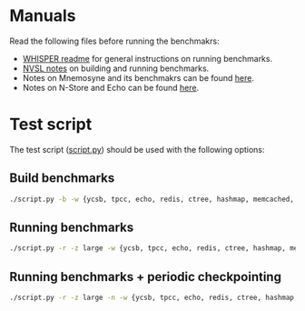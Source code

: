 # Manuals
Read the following files before running the benchmakrs:
* [WHISPER readme](https://github.com/NVSL/whisper-NOVA/blob/master/README.md) for general instructions on running benchmarks.
* [NVSL notes](https://github.com/NVSL/whisper-NOVA/blob/master/Notes.md) on building and running benchmarks.
* Notes on Mnemosyne and its benchmakrs can be found [here](https://github.com/NVSL/whisper-NOVA/blob/master/Mnemosyne.md).
* Notes on N-Store and Echo can be found [here](https://github.com/NVSL/whisper-NOVA/blob/master/N-Store.md).

# Test script
The test script ([script.py](https://github.com/NVSL/whisper-NOVA/blob/master/script.py)) 
should be used with the following options:

## Build benchmarks
```bash
./script.py -b -w {ycsb, tpcc, echo, redis, ctree, hashmap, memcached, vacation}
```

## Running benchmarks
```bash
./script.py -r -z large -w {ycsb, tpcc, echo, redis, ctree, hashmap, memcached, vacation}
```

## Running benchmarks + periodic checkpointing
```bash
./script.py -r -z large -n -w {ycsb, tpcc, echo, redis, ctree, hashmap, memcached, vacation}
```
